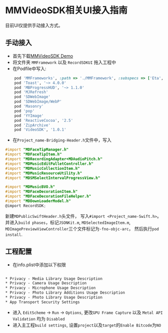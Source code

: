 # MMVideoSDK相关UI接入指南

目前UI仅提供手动接入方式。

## 手动接入

* 首先下载[MMVideoSDK Demo](https://github.com/cosmos33/MMVideoSDK--iOS)
* 将文件夹 `MMFramework` 以及 `RecordSDKUI` 拖入工程中
* 在Podfile中写入:

```ruby
    pod 'MMFrameworks', :path => './MMFramework', :subspecs => ['Eta', 'MMFoundation']
    pod 'Toast', '~> 4.0.0'
    pod 'MBProgressHUD', '~> 1.1.0'
    pod 'MJRefresh'
    pod 'SDWebImage'
    pod 'SDWebImage/WebP'
    pod 'Masonry'
    pod 'pop'
    pod 'YYImage'
    pod 'ReactiveCocoa', '2.5'
    pod 'ZipArchive'
    pod 'VideoSDK', '1.0.1'
```

* 在`Project_name-Bridging-Header.h`文件中，写入

```objective-c
#import "MDFaceTipManager.h"
#import "MDFaceTipItem.h"
#import "MDRecordingAdapter+MDAudioPitch.h"
#import "MDMusicEditPalletController.h"
#import "MDMusicCollectionItem.h"
#import "MDMusicResourceUtility.h"
#import "MDSMSelectIntervalProgressView.h"

#import "MDMusicBVO.h"
#import "MDFaceDecorationItem.h"
#import "MDFaceDecorationFileHelper.h"
#import "MDDownLoaderModel.h"
@import RecordSDK;

```
新建`MDPublicSwiftHeader.h`头文件， 写入`#import <Project_name-Swift.h>`。 并进入`build phases`，标记`JSONKit.m`, `MDSelectedImageItem.m`, `MDImagePreviewViewController`三个文件标记为`-fno-objc-arc`， 然后执行`pod install`.

## 工程配置

* 在info.plist中添加以下权限

```xml

* Privacy - Media Library Usage Description
* Privacy - Camera Usage Description
* Privacy - Microphone Usage Description
* Privacy - Photo Library Additions Usage Description
* Privacy - Photo Library Usage Description
* App Transport Security Settings

```

* 进入 `EditScheme` -> `Run` -> `Options`, 更改`GPU Frame Capture` 以及 `Metal API Validation` 均为 `Disabled`
* 进入主工程`build settings`, 设置`project`以及`target`的`Enable Bitcode`为`NO`
